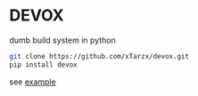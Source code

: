 # DEVOX

dumb build system in python

```bash
git clone https://github.com/xTarzx/devox.git
pip install devox
```

see [example](example)

